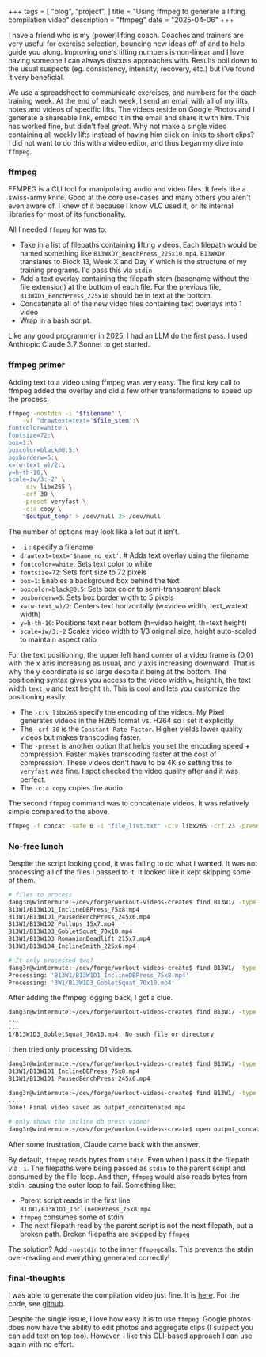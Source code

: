 +++
tags = [
  "blog",
  "project",
]
title = "Using ffmpeg to generate a lifting compilation video"
description = "ffmpeg"
date = "2025-04-06"
+++

I have a friend who is my (power)lifting coach. Coaches and trainers are very useful for exercise selection, bouncing new ideas off of and to help guide you along. Improving one's lifting numbers is non-linear and I love having someone I can always discuss approaches with. Results boil down to the usual suspects (eg. consistency, intensity, recovery, etc.) but i've found it very beneficial.

We use a spreadsheet to communicate exercises, and numbers for the each training week. At the end of each week, I send an email with all of my lifts, notes and videos of specific lifts. The videos reside on Google Photos and I generate a shareable link, embed it in the email and share it with him. This has worked fine, but didn't feel _great_. Why not make a single video containing all weekly lifts instead of having him click on links to short clips? I did not want to do this with a video editor, and thus began my dive into `ffmpeg`.

### ffmpeg

FFMPEG is a CLI tool for manipulating audio and video files. It feels like a swiss-army knife. Good at the core use-cases and many others you aren't even aware of. I knew of it because I know VLC used it, or its internal libraries for most of its functionality.

All I needed `ffmpeg` for was to:
- Take in a list of filepaths containing lifting videos. Each filepath would be named something like `B13WXDY_BenchPress_225x10.mp4`. `B13WXDY` translates to Block 13, Week X and Day Y which is the structure of my training programs. I'd pass this via `stdin`
- Add a text overlay containing the filepath stem (basename without the file extension) at the bottom of each file. For the previous file, `B13WXDY_BenchPress_225x10` should be in text at the bottom.
- Concatenate all of the new video files containing text overlays into 1 video
- Wrap in a bash script.

Like any good programmer in 2025, I had an LLM do the first pass. I used Anthropic Claude 3.7 Sonnet to get started.


### ffmpeg primer
Adding text to a video using ffmpeg was very easy. The first key call to ffmpeg added the overlay and did a few other transformations to speed up the process.

```bash
ffmpeg -nostdin -i "$filename" \
    -vf "drawtext=text='$file_stem':\
fontcolor=white:\
fontsize=72:\
box=1:\
boxcolor=black@0.5:\
boxborderw=5:\
x=(w-text_w)/2:\
y=h-th-10,\
scale=iw/3:-2" \
	-c:v libx265 \
	-crf 30 \
	-preset veryfast \
	-c:a copy \
	"$output_temp" > /dev/null 2> /dev/null
```

The number of options may look like a lot but it isn't.
- `-i` : specify a filename
- `drawtext=text='$name_no_ext'`:    # Adds text overlay using the filename
- `fontcolor=white`:    Sets text color to white
- `fontsize=72`:  Sets font size to 72 pixels
- `box=1`:   Enables a background box behind the text
- `boxcolor=black@0.5`:   Sets box color to semi-transparent black
- `boxborderw=5`:  Sets box border width to 5 pixels
- `x=(w-text_w)/2`:    Centers text horizontally (w=video width, text_w=text width)
- `y=h-th-10`:  Positions text near bottom (h=video height, th=text height)
- `scale=iw/3:-2`  Scales video width to 1/3 original size, height auto-scaled to maintain aspect ratio

For the text positioning, the upper left hand corner of a video frame is (0,0) with the x axis increasing as usual, and y axis increasing downward. That is why the y coordinate is so large despite it being at the bottom. The positioning syntax gives you access to the video width `w`, height `h`, the text width `text_w` and text height `th`. This is cool and lets you customize the positioning easily.

- The `-c:v libx265` specify the encoding of the videos. My Pixel generates videos in the H265 format vs. H264 so I set it explicitly.
- The `-crf 30` is the `Constant Rate Factor`. Higher yields lower quality videos but makes transcoding faster.
- The `-preset` is another option that helps you set the encoding speed + compression. Faster makes transcoding faster at the cost of compression.  These videos don't have to be 4K so setting this to `veryfast` was fine. I spot checked the video quality after and it was perfect.
- The `-c:a copy` copies the audio

The second `ffmpeg` command was to concatenate videos. It was relatively simple compared to the above.

```bash
ffmpeg -f concat -safe 0 -i "file_list.txt" -c:v libx265 -crf 23 -preset medium -c:a copy "../output_concatenated.mp4"
```


### No-free lunch

Despite the script looking good, it was failing to do what I wanted. It was not processing all of the files I passed to it. It looked like it kept skipping some of them.

```bash
# files to process
dang3r@wintermute:~/dev/forge/workout-videos-create$ find B13W1/ -type f | sort
B13W1/B13W1D1_InclineDBPress_75x8.mp4
B13W1/B13W1D1_PausedBenchPress_245x6.mp4
B13W1/B13W1D2_Pullups_15x7.mp4
B13W1/B13W1D3_GobletSquat_70x10.mp4
B13W1/B13W1D3_RomanianDeadlift_215x7.mp4
B13W1/B13W1D4_InclineSmith_225x6.mp4

# It only processed two?
dang3r@wintermute:~/dev/forge/workout-videos-create$ find B13W1/ -type f | sort | ./create_compilation.sh
Processing: 'B13W1/B13W1D1_InclineDBPress_75x8.mp4'
Processing: '3W1/B13W1D3_GobletSquat_70x10.mp4'
```

After adding the ffmpeg logging back, I got a clue.

```bash
dang3r@wintermute:~/dev/forge/workout-videos-create$ find B13W1/ -type f | sort | ./create_compilation.sh
...
...
1/B13W1D3_GobletSquat_70x10.mp4: No such file or directory
```

I then tried only processing D1 videos.

```bash
dang3r@wintermute:~/dev/forge/workout-videos-create$ find B13W1/ -type f | grep D1 | sort
B13W1/B13W1D1_InclineDBPress_75x8.mp4
B13W1/B13W1D1_PausedBenchPress_245x6.mp4

dang3r@wintermute:~/dev/forge/workout-videos-create$ find B13W1/ -type f | grep D1 | sort | ./create_compilation.sh
...
Done! Final video saved as output_concatenated.mp4

# only shows the incline db press video!
dang3r@wintermute:~/dev/forge/workout-videos-create$ open output_concatenated.mp4 
```

 After some frustration, Claude came back with the answer. 

By default, `ffmpeg` reads bytes from `stdin`. Even when I pass it the filepath via `-i`. The filepaths were being passed as `stdin` to the parent script and consumed by the file-loop. And then, `ffmpeg` would also reads bytes from stdin, causing the outer loop to fail. Something like:

- Parent script reads in the first line `B13W1/B13W1D1_InclineDBPress_75x8.mp4`
- `ffmpeg` consumes some of stdin
- The next filepath read by the parent script is not the next filepath, but a broken path. Broken filepaths are skipped by `ffmpeg`

The solution? Add `-nostdin` to the inner `ffmpeg`calls.  This prevents the stdin over-reading and everything generated correctly!

### final-thoughts

I was able to generate the compilation video just fine. It is [here](https://www.youtube.com/watch?v=JgX48OQrOu8). For the code, see [github](https://github.com/dang3r/forge/tree/master/workout-videos-create).

Despite the single issue, I love how easy it is to use `ffmpeg`. Google photos does now have the ability to edit photos and aggregate clips (I suspect you can add text on top too). However, I like this CLI-based approach I can use again with no effort.



